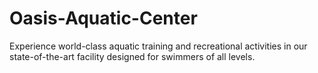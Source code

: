 # Oasis-Aquatic-Center
Experience world-class aquatic training and recreational activities in our state-of-the-art facility designed for swimmers of all levels.
